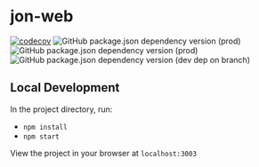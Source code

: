 # jon-web

[![codecov](https://codecov.io/gh/JonEsparaz/jon-web/branch/main/graph/badge.svg?token=WzHFEEKtY4)](https://codecov.io/gh/JonEsparaz/jon-web)
![GitHub package.json dependency version (prod)](https://img.shields.io/github/package-json/dependency-version/JonEsparaz/jon-web/react?color=%2361dafb)
![GitHub package.json dependency version (prod)](https://img.shields.io/github/package-json/dependency-version/JonEsparaz/jon-web/aws-amplify?color=%23ff9900)
![GitHub package.json dependency version (dev dep on branch)](https://img.shields.io/github/package-json/dependency-version/JonEsparaz/jon-web/dev/typescript?color=%233178c6)

## Local Development

In the project directory, run:

- `npm install`
- `npm start`

View the project in your browser at `localhost:3003`
